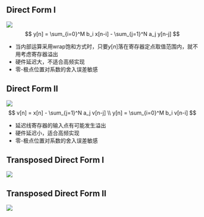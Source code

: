 ## Direct Form I

![](http://www.dsprelated.com/josimages_new/filters/img1124.png)
$$
y[n] = \sum_{i=0}^M b_i x[n-i] - \sum_{j=1}^N a_j y[n-j]
$$

* 当内部运算采用wrap饱和方式时，只要$y[n]$落在寄存器定点取值范围内，就不用考虑寄存器溢出
* 硬件延迟大，不适合高频实现
* 零-极点位置对系数的舍入误差敏感

## Direct Form II

![](http://www.dsprelated.com/josimages_new/filters/img1141.png)
$$
v[n] = x[n] - \sum_{j=1}^N a_j v[n-j] \\
y[n] = \sum_{i=0}^M b_i v[n-i]
$$

* 延迟线寄存器的输入点有可能发生溢出
* 硬件延迟小，适合高频实现
* 零-极点位置对系数的舍入误差敏感

## Transposed Direct Form I

![](http://www.dsprelated.com/josimages_new/filters/img1143.png)

## Transposed Direct Form II

![](http://www.dsprelated.com/josimages_new/filters/img1144.png)
